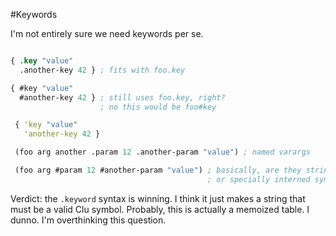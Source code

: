 #Keywords

I'm not entirely sure we need keywords per se.

```clojure

{ .key "value"
  .another-key 42 } ; fits with foo.key

{ #key "value"
  #another-key 42 } ; still uses foo.key, right? 
  					; no this would be foo#key

 { 'key "value"
   'another-key 42 }

 (foo arg another .param 12 .another-param "value") ; named varargs

 (foo arg #param 12 #another-param "value") ; basically, are they strings?
 											; or specially interned symbols? 
 ```

Verdict: the `.keyword` syntax is winning. I think it just makes a string that must be a valid Clu symbol. Probably, this is actually a memoized table. I dunno. I'm overthinking this question.

